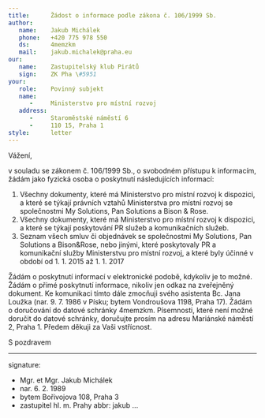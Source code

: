 ```yaml
---
title:      Žádost o informace podle zákona č. 106/1999 Sb.
author:
   name:    Jakub Michálek
   phone:   +420 775 978 550
   ds:      4memzkm
   mail:    jakub.michalek@praha.eu
our:
   name:    Zastupitelský klub Pirátů
   sign:    ZK Pha \#5951
your:
   role:    Povinný subjekt
   name:    
      -     Ministerstvo pro místní rozvoj
   address:
      -     Staroměstské náměstí 6
      -     110 15, Praha 1
style:      letter
---
```


Vážení,

v souladu se zákonem č. 106/1999 Sb., o svobodném přístupu k informacím, žádám jako fyzická osoba o poskytnutí následujících informací:

1. Všechny dokumenty, které má Ministerstvo pro místní rozvoj k dispozici, a které se týkají právních vztahů Ministerstva pro místní rozvoj se společnostmi My Solutions, Pan Solutions a Bison & Rose. 
2. Všechny dokumenty, které má Ministerstvo pro místní rozvoj k dispozici, a které se týkají poskytování PR služeb a komunikačních služeb. 
3. Seznam všech smluv či objednávek se společnostmi My Solutions, Pan Solutions a Bison&Rose, nebo jinými, které poskytovaly PR a komunikační služby Ministerstvu pro místní rozvoj, a které byly účinné v období od 1. 1. 2015 až 1. 1. 2017

Žádám o poskytnutí informací v elektronické podobě, kdykoliv je to možné. Žádám o přímé poskytnutí informace, nikoliv jen odkaz na zveřejněný dokument. Ke komunikaci tímto dále zmocňuji svého asistenta Bc. Jana Loužka (nar. 9. 7. 1986 v Písku; bytem Vondroušova 1198, Praha 17). Žádám o doručování do datové schránky 4memzkm. Písemnosti, které není možné doručit do datové schránky, doručujte prosím na adresu Mariánské náměstí 2, Praha 1. Předem děkuji za Vaši vstřícnost.

S pozdravem

---
signature: 
  - Mgr. et Mgr. Jakub Michálek
  - nar. 6. 2. 1989
  - bytem Bořivojova 108, Praha 3
  - zastupitel hl. m. Prahy
abbr:       jakub
...
